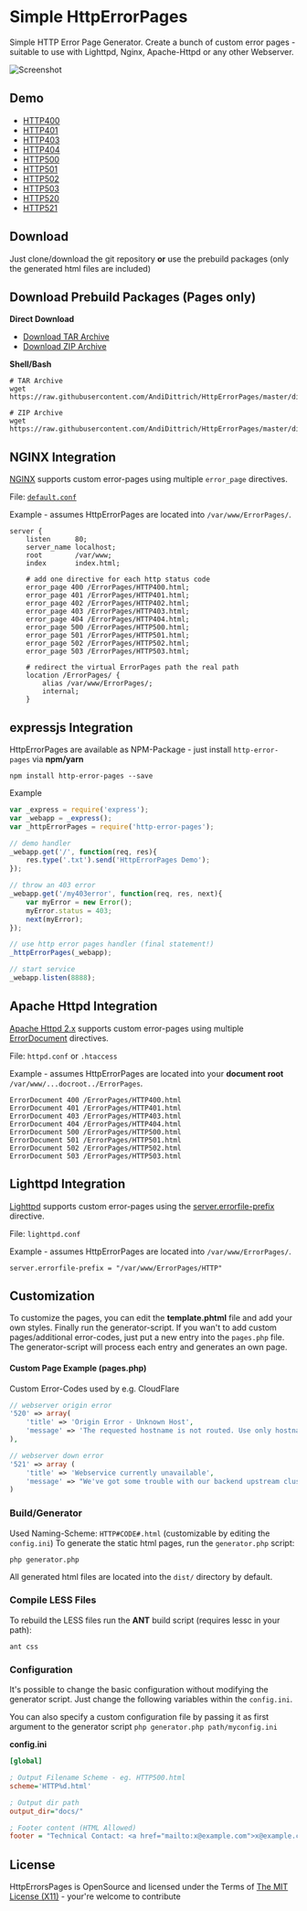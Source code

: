 # Simple HttpErrorPages #
Simple HTTP Error Page Generator. Create a bunch of custom error pages - suitable to use with Lighttpd, Nginx, Apache-Httpd or any other Webserver.

![Screenshot](https://raw.githubusercontent.com/AndiDittrich/HttpErrorPages/master/assets/screenshot1.png)

## Demo ##
* [HTTP400](https://andidittrich.github.io/HttpErrorPages/HTTP400.html)
* [HTTP401](https://andidittrich.github.io/HttpErrorPages/HTTP401.html)
* [HTTP403](https://andidittrich.github.io/HttpErrorPages/HTTP403.html)
* [HTTP404](https://andidittrich.github.io/HttpErrorPages/HTTP404.html)
* [HTTP500](https://andidittrich.github.io/HttpErrorPages/HTTP500.html)
* [HTTP501](https://andidittrich.github.io/HttpErrorPages/HTTP501.html)
* [HTTP502](https://andidittrich.github.io/HttpErrorPages/HTTP502.html)
* [HTTP503](https://andidittrich.github.io/HttpErrorPages/HTTP503.html)
* [HTTP520](https://andidittrich.github.io/HttpErrorPages/HTTP520.html)
* [HTTP521](https://andidittrich.github.io/HttpErrorPages/HTTP521.html)

## Download ##
Just clone/download the git repository **or** use the prebuild packages (only the generated html files are included)

## Download Prebuild Packages (Pages only) ##

**Direct Download**
* [Download TAR Archive](https://raw.githubusercontent.com/AndiDittrich/HttpErrorPages/master/dist/pages.tar)
* [Download ZIP Archive](https://raw.githubusercontent.com/AndiDittrich/HttpErrorPages/master/dist/pages.zip)

**Shell/Bash**
```shell
# TAR Archive
wget https://raw.githubusercontent.com/AndiDittrich/HttpErrorPages/master/dist/pages.tar

# ZIP Archive
wget https://raw.githubusercontent.com/AndiDittrich/HttpErrorPages/master/dist/pages.zip
```

## NGINX Integration ##

[NGINX](http://nginx.org/en/docs/http/ngx_http_core_module.html#error_page) supports custom error-pages using multiple `error_page` directives.

File: [`default.conf`](https://www.nginx.com/resources/wiki/start/topics/examples/full/)

Example - assumes HttpErrorPages are located into `/var/www/ErrorPages/`.

```nginx
server {
    listen      80;
    server_name localhost;
    root        /var/www;
    index       index.html;
    
    # add one directive for each http status code
    error_page 400 /ErrorPages/HTTP400.html;
    error_page 401 /ErrorPages/HTTP401.html;
    error_page 402 /ErrorPages/HTTP402.html;
    error_page 403 /ErrorPages/HTTP403.html;
    error_page 404 /ErrorPages/HTTP404.html;
    error_page 500 /ErrorPages/HTTP500.html;
    error_page 501 /ErrorPages/HTTP501.html;
    error_page 502 /ErrorPages/HTTP502.html;
    error_page 503 /ErrorPages/HTTP503.html;

    # redirect the virtual ErrorPages path the real path
    location /ErrorPages/ {
        alias /var/www/ErrorPages/;
        internal;
    }
```

## expressjs Integration ##

HttpErrorPages are available as NPM-Package - just install `http-error-pages` via **npm/yarn**

```terminal
npm install http-error-pages --save
```

Example

```js
var _express = require('express');
var _webapp = _express();
var _httpErrorPages = require('http-error-pages');

// demo handler
_webapp.get('/', function(req, res){
    res.type('.txt').send('HttpErrorPages Demo');
});

// throw an 403 error
_webapp.get('/my403error', function(req, res, next){
    var myError = new Error();
    myError.status = 403;
    next(myError);
});

// use http error pages handler (final statement!)
_httpErrorPages(_webapp);

// start service
_webapp.listen(8888);
```

## Apache Httpd Integration ##
[Apache Httpd 2.x](http://httpd.apache.org/) supports custom error-pages using multiple [ErrorDocument](http://httpd.apache.org/docs/2.4/mod/core.html#errordocument) directives.

File: `httpd.conf` or `.htaccess`

Example - assumes HttpErrorPages are located into your **document root** `/var/www/...docroot../ErrorPages`.

```ApacheConf
ErrorDocument 400 /ErrorPages/HTTP400.html
ErrorDocument 401 /ErrorPages/HTTP401.html
ErrorDocument 403 /ErrorPages/HTTP403.html
ErrorDocument 404 /ErrorPages/HTTP404.html
ErrorDocument 500 /ErrorPages/HTTP500.html
ErrorDocument 501 /ErrorPages/HTTP501.html
ErrorDocument 502 /ErrorPages/HTTP502.html
ErrorDocument 503 /ErrorPages/HTTP503.html
```

## Lighttpd Integration ##

[Lighttpd](http://www.lighttpd.net/) supports custom error-pages using the [server.errorfile-prefix](http://redmine.lighttpd.net/projects/lighttpd/wiki/Server_errorfile-prefixDetails) directive.

File: `lighttpd.conf`

Example - assumes HttpErrorPages are located into `/var/www/ErrorPages/`.

```ApacheConf
server.errorfile-prefix = "/var/www/ErrorPages/HTTP"
```

## Customization ##
To customize the pages, you can edit the **template.phtml** file and add your own styles. Finally run the generator-script.
If you wan't to add custom pages/additional error-codes, just put a new entry into the `pages.php` file. The generator-script will process each entry and generates an own page.

#### Custom Page Example (pages.php) ####

Custom Error-Codes used by e.g. CloudFlare

```php
// webserver origin error
'520' => array(
    'title' => 'Origin Error - Unknown Host',
    'message' => 'The requested hostname is not routed. Use only hostnames to access resources.'
),

// webserver down error
'521' => array (
    'title' => 'Webservice currently unavailable',
    'message' => "We've got some trouble with our backend upstream cluster.\nOur service team has been dispatched to bring it back online."
)
```

### Build/Generator ###
Used Naming-Scheme: `HTTP#CODE#.html` (customizable by editing the `config.ini`)
To generate the static html pages, run the `generator.php` script:

```shell
php generator.php
```

All generated html files are located into the `dist/` directory by default.

### Compile LESS Files ###
To rebuild the LESS files run the **ANT** build script (requires lessc in your path):

```shell
ant css
```


### Configuration ###

It's possible to change the basic configuration without modifying the generator script. Just change the following variables within the `config.ini`.

You can also specify a custom configuration file by passing it as first argument to the generator script `php generator.php path/myconfig.ini`

**config.ini**

```ini
[global]

; Output Filename Scheme - eg. HTTP500.html
scheme='HTTP%d.html'

; Output dir path
output_dir="docs/"

; Footer content (HTML Allowed)
footer = "Technical Contact: <a href="mailto:x@example.com">x@example.com</a>"
```

## License ##
HttpErrorsPages is OpenSource and licensed under the Terms of [The MIT License (X11)](http://opensource.org/licenses/MIT) - your're welcome to contribute
